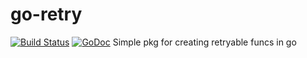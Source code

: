 # go-retry

[![Build Status](https://travis-ci.org/bernos/go-retry.svg?branch=master)](https://travis-ci.org/bernos/go-retry)&nbsp;[![GoDoc](https://godoc.org/github.com/bernos/go-retry?status.svg)](https://godoc.org/github.com/bernos/go-retry)
Simple pkg for creating retryable funcs in go
